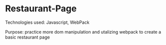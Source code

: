 # Restaurant-Page

Technologies used: Javascript, WebPack

Purpose: practice more dom manipulation and utalizing webpack to create a basic restaurant page

